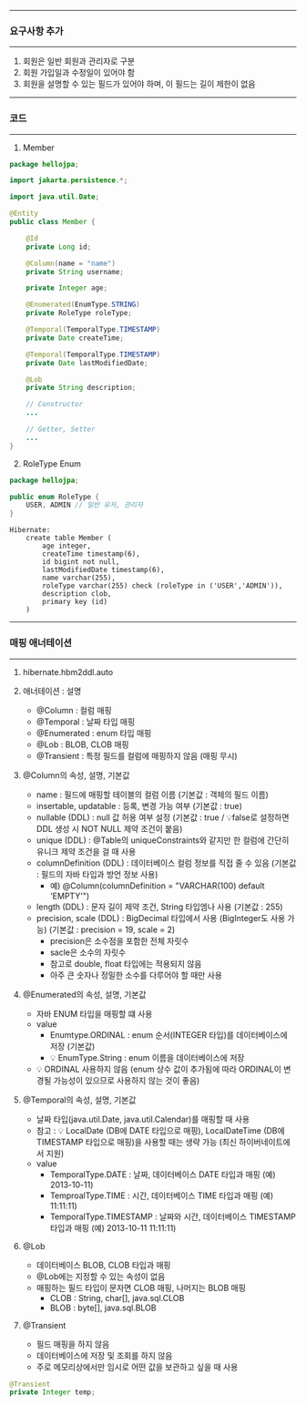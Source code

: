-----
### 요구사항 추가
-----
1. 회원은 일반 회원과 관리자로 구분
2. 회원 가입일과 수정일이 있어야 함
3. 회원을 설명할 수 있는 필드가 있어야 하며, 이 필드는 길이 제한이 없음

-----
### 코드
-----
1. Member
```java
package hellojpa;

import jakarta.persistence.*;

import java.util.Date;

@Entity
public class Member {

    @Id
    private Long id;

    @Column(name = "name")
    private String username;

    private Integer age;

    @Enumerated(EnumType.STRING)
    private RoleType roleType;

    @Temporal(TemporalType.TIMESTAMP)
    private Date createTime;

    @Temporal(TemporalType.TIMESTAMP)
    private Date lastModifiedDate;

    @Lob
    private String description;

    // Constructor
    ...

    // Getter, Setter
    ...
}
```

2. RoleType Enum
```java
package hellojpa;

public enum RoleType {
    USER, ADMIN // 일반 유저, 관리자
}
```

```
Hibernate: 
    create table Member (
        age integer,
        createTime timestamp(6),
        id bigint not null,
        lastModifiedDate timestamp(6),
        name varchar(255),
        roleType varchar(255) check (roleType in ('USER','ADMIN')),
        description clob,
        primary key (id)
    )
```

-----
### 매핑 애너테이션
-----
1. hibernate.hbm2ddl.auto
2. 애너테이션 : 설명
   - @Column : 컬럼 매핑
   - @Temporal : 날짜 타입 매핑
   - @Enumerated : enum 타입 매핑
   - @Lob : BLOB, CLOB 매핑
   - @Transient : 특정 필드를 컬럼에 매핑하지 않음  (매핑 무시)

3. @Column의 속성, 설명, 기본값
   - name : 필드에 매핑할 테이블의 컬럼 이름 (기본값 : 객체의 필드 이름)
   - insertable, updatable : 등록, 변경 가능 여부 (기본값 : true)
   - nullable (DDL) : null 값 허용 여부 설정 (기본값 : true / 💡false로 설정하면 DDL 생성 시 NOT NULL 제약 조건이 붙음)
   - unique (DDL) : @Table의 uniqueConstraints와 같지만 한 컬럼에 간단히 유니크 제약 조건을 걸 때 사용
   - columnDefinition (DDL) : 데이터베이스 컬럼 정보를 직접 줄 수 있음 (기본값 : 필드의 자바 타입과 방언 정보 사용)
     + 예) @Column(columnDefinition = "VARCHAR(100) default 'EMPTY'")
   - length (DDL) : 문자 길이 제약 조건, String 타입엠나 사용 (기본값 : 255)
   - precision, scale (DDL) : BigDecimal 타입에서 사용 (BigInteger도 사용 가능) (기본값 : precision = 19, scale = 2)
     + precision은 소수점을 포함한 전체 자릿수
     + sacle은 소수의 자릿수
     + 참고로 double, float 타입에는 적용되지 않음
     + 아주 큰 숫자나 정밀한 소수를 다루어야 할 때만 사용

4. @Enumerated의 속성, 설명, 기본값
   - 자바 ENUM 타입을 매핑할 떄 사용
   - value
     + Enumtype.ORDINAL : enum 순서(INTEGER 타입)를 데이터베이스에 저장 (기본값)
     + 💡 EnumType.String : enum 이름을 데이터베이스에 저장
   - 💡 ORDINAL 사용하지 않음 (enum 상수 값이 추가됨에 따라 ORDINAL이 변경될 가능성이 있으므로 사용하지 않는 것이 좋음)

5. @Temporal의 속성, 설명, 기본값
   - 날짜 타입(java.util.Date, java.util.Calendar)를 매핑할 때 사용
   - 참고 : 💡 LocalDate (DB에 DATE 타입으로 매핑), LocalDateTime (DB에 TIMESTAMP 타입으로 매핑)을 사용할 때는 생략 가능 (최신 하이버네이트에서 지원)
   - value
     + TemporalType.DATE : 날짜, 데이터베이스 DATE 타입과 매핑 (예) 2013-10-11)
     + TemproalType.TIME : 시간, 데이터베이스 TIME 타입과 매핑 (예) 11:11:11)
     + TemporalType.TIMESTAMP : 날짜와 시간, 데이터베이스 TIMESTAMP 타입과 매핑 (예) 2013-10-11 11:11:11)

6. @Lob
   - 데이터베이스 BLOB, CLOB 타입과 매핑
   - @Lob에는 지정할 수 있는 속성이 없음
   - 매핑하는 필드 타입이 문자면 CLOB 매핑, 나머지는 BLOB 매핑
     + CLOB : String, char[], java.sql.CLOB
     + BLOB : byte[], java.sql.BLOB

7. @Transient
   - 필드 매핑을 하지 않음
   - 데이터베이스에 저장 및 조회를 하지 않음
   - 주로 메모리상에서만 임시로 어떤 값을 보관하고 싶을 때 사용
```java
@Transient
private Integer temp;
```
